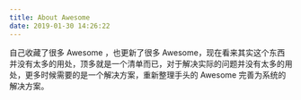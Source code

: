 ```yaml
---
title: About Awesome
date: 2019-01-30 14:26:22
---
```


自己收藏了很多 Awesome ，也更新了很多 Awesome，现在看来其实这个东西并没有太多的用处，顶多就是一个清单而已，对于解决实际的问题并没有太多的用处，更多时候需要的是一个解决方案，重新整理手头的 Awesome 完善为系统的解决方案。